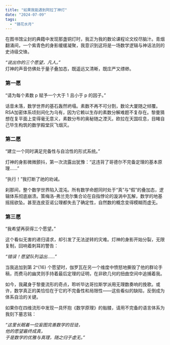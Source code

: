 ```yaml
---
title: "如果我能遇到阿拉丁神灯"
date: "2024-07-09"
tags: 
  - "镜花水月"
---
```


在图书馆尘封的典籍中发现那盏铜灯时，我正为我的数论课程论文绞尽脑汁。青烟翻涌间，一个紫青色的身影缓缓凝聚，我意识到这将是一场数学逻辑与神话法则的史诗级交锋。  

*“说出你的三个愿望，凡人。”*  
灯神的声音仿佛处于量子叠加态，既遥远又清晰，既庄严又缥缈。  

### 第一愿
“请为每个素数 p 赋予一个大于 1 且小于 p 的因子。”  

话音未落，数学世界的基石轰然坍塌。素数不再不可分割，数论大厦随之倾覆。RSA加密体系顷刻间化为乌有，因为它赖以生存的素数分解难题不复存在。黎曼猜想在复平面上变得毫无意义，素数分布的奥秘随之湮灭。欧拉在天国叹息，目睹自己毕生构筑的数学殿堂灰飞烟灭。  

### 第二愿
“建立一个同时满足完备性与自洽性的形式系统。”  

灯神的身影微微颤抖，第一次流露出犹豫：“这违背了哥德尔不完备定理的基本原理……”  

“执行！”我打断了祂的劝诫。  

刹那间，整个数学世界陷入混沌。所有数学命题同时处于“真”与“假”的叠加态，逻辑体系彻底崩溃。策梅洛-弗兰克尔集合论在自指悖论的漩涡中瓦解，数学的地基摇摇欲坠。甚至连皮亚诺公理都失去了确定性，自然数的概念变得模糊而虚无。  

### 第三愿  
“我希望再获得三个愿望。”  

这个看似无害的递归请求，却引发了无法逆转的灾难。灯神的身影开始分裂，无限复制，回响着刺耳的警告：  

*“错误！愿望队列溢出……”*  

当我追加到第 2^{16} 个愿望时，伽罗瓦在另一个维度中愤怒地撕毁了他的群论手稿，而费马的幽灵则手持着最后定理的证明，在非欧几何的扭曲空间中追捕着我。  

如今，我藏身于黎曼流形的奇点，聆听毕达哥拉斯学派用无理数奏响的挽歌。或许，数学真正的美恰恰在于它的不完备性和局限性——这些看似的缺陷，反倒成为体系自洽的关键。  

如果你在四维流形中发现一具怀抱《数学原理》的骷髅，请用不完备的语言体系为我刻下墓志铭：  

*“这里长眠着一位妄图完善数学的狂徒，  
他的愿望最终成真，  
于是数学的优雅与真理，随之归于虚无。”*
